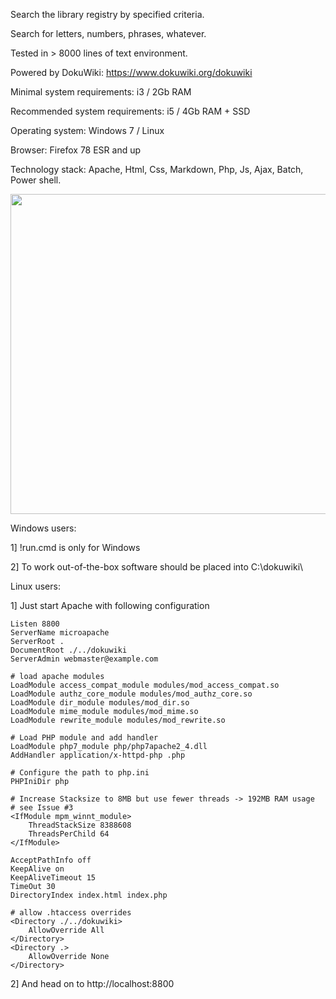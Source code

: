 ﻿Search the library registry by specified criteria.
 
Search for letters, numbers, phrases, whatever.

Tested in > 8000 lines of text environment.

Powered by DokuWiki:
https://www.dokuwiki.org/dokuwiki 

Minimal system requirements: i3 / 2Gb RAM

Recommended system requirements: i5 / 4Gb RAM + SSD

Operating system: Windows 7 / Linux

Browser: Firefox 78 ESR and up

Technology stack: Apache, Html, Css, Markdown, Php, Js, Ajax, Batch, Power shell. 

<img src="https://cloud.disroot.org/s/aqGtJEsGsykqZGK/download/doku-wiki-searcher.png" width="512px"/>

Windows users:

1] !run.cmd is only for Windows

2] To work out-of-the-box software should be placed into C:\dokuwiki\

Linux users:

1] Just start Apache with following configuration

```
Listen 8800
ServerName microapache
ServerRoot .
DocumentRoot ./../dokuwiki
ServerAdmin webmaster@example.com

# load apache modules
LoadModule access_compat_module modules/mod_access_compat.so
LoadModule authz_core_module modules/mod_authz_core.so
LoadModule dir_module modules/mod_dir.so
LoadModule mime_module modules/mod_mime.so
LoadModule rewrite_module modules/mod_rewrite.so

# Load PHP module and add handler
LoadModule php7_module php/php7apache2_4.dll
AddHandler application/x-httpd-php .php

# Configure the path to php.ini
PHPIniDir php

# Increase Stacksize to 8MB but use fewer threads -> 192MB RAM usage
# see Issue #3
<IfModule mpm_winnt_module>
    ThreadStackSize 8388608
    ThreadsPerChild 64
</IfModule>

AcceptPathInfo off
KeepAlive on
KeepAliveTimeout 15
TimeOut 30
DirectoryIndex index.html index.php

# allow .htaccess overrides
<Directory ./../dokuwiki>
    AllowOverride All
</Directory>
<Directory .>
    AllowOverride None
</Directory>
```


2] And head on to http://localhost:8800 

